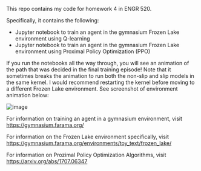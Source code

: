 This repo contains my code for homework 4 in ENGR 520.

Specifically, it contains the following:
- Jupyter notebook to train an agent in the gymnasium Frozen Lake environment using Q-learning
- Jupyter notebook to train an agent in the gymnasium Frozen Lake environment using Proximal Policy Optimization (PPO)

If you run the notebooks all the way through, you will see an animation of the path that was decided in the final training episode! Note that it sometimes breaks the animation to run both the non-slip and slip models in the same kernel. I would recommend restarting the kernel before moving to a different Frozen Lake environment. See screenshot of environment animation below:

![image](https://github.com/user-attachments/assets/4a77c710-03b3-471c-ae43-c2289b81207a)


For information on training an agent in a gymnasium environment, visit https://gymnasium.farama.org/

For information on the Frozen Lake environment specifically, visit https://gymnasium.farama.org/environments/toy_text/frozen_lake/

For information on Prozimal Policy Optimization Algorithms, visit https://arxiv.org/abs/1707.06347

